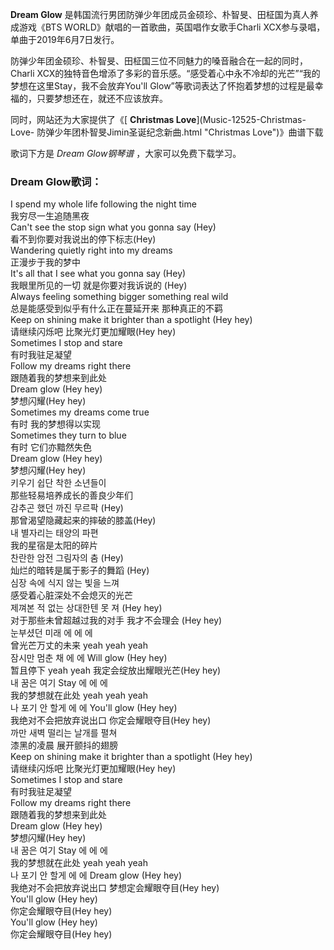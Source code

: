 

**Dream Glow** 是韩国流行男团防弹少年团成员金硕珍、朴智旻、田柾国为真人养成游戏《BTS
WORLD》献唱的一首歌曲，英国唱作女歌手Charli XCX参与录唱，单曲于2019年6月7日发行。

防弹少年团金硕珍、朴智旻、田柾国三位不同魅力的嗓音融合在一起的同时，Charli
XCX的独特音色增添了多彩的音乐感。“感受着心中永不冷却的光芒”“我的梦想在这里Stay，我不会放弃You'll
Glow”等歌词表达了怀抱着梦想的过程是最幸福的，只要梦想还在，就还不应该放弃。

同时，网站还为大家提供了《[ **Christmas Love**](Music-12525-Christmas-Love-
防弹少年团朴智旻Jimin圣诞纪念新曲.html "Christmas Love")》曲谱下载

歌词下方是 _Dream Glow钢琴谱_ ，大家可以免费下载学习。

### Dream Glow歌词：

I spend my whole life following the night time  
我穷尽一生追随黑夜  
Can't see the stop sign what you gonna say (Hey)  
看不到你要对我说出的停下标志(Hey)  
Wandering quietly right into my dreams  
正漫步于我的梦中  
It's all that I see what you gonna say (Hey)  
我眼里所见的一切 就是你要对我诉说的 (Hey)  
Always feeling something bigger something real wild  
总是能感受到似乎有什么正在蔓延开来 那种真正的不羁  
Keep on shining make it brighter than a spotlight (Hey hey)  
请继续闪烁吧 比聚光灯更加耀眼(Hey hey)  
Sometimes I stop and stare  
有时我驻足凝望  
Follow my dreams right there  
跟随着我的梦想来到此处  
Dream glow (Hey hey)  
梦想闪耀(Hey hey)  
Sometimes my dreams come true  
有时 我的梦想得以实现  
Sometimes they turn to blue  
有时 它们亦黯然失色  
Dream glow (Hey hey)  
梦想闪耀(Hey hey)  
키우기 쉽단 착한 소년들이  
那些轻易培养成长的善良少年们  
감추곤 했던 까진 무르팍 (Hey)  
那曾渴望隐藏起来的摔破的膝盖(Hey)  
내 별자리는 태양의 파편  
我的星宿是太阳的碎片  
찬란한 암전 그림자의 춤 (Hey)  
灿烂的暗转是属于影子的舞蹈 (Hey)  
심장 속에 식지 않는 빛을 느껴  
感受着心脏深处不会熄灭的光芒  
제껴본 적 없는 상대한텐 못 져 (Hey hey)  
对于那些未曾超越过我的对手 我才不会理会 (Hey hey)  
눈부셨던 미래 에 에 에  
曾光芒万丈的未来 yeah yeah yeah  
잠시만 멈춘 채 에 에 Will glow (Hey hey)  
暂且停下 yeah yeah 我定会绽放出耀眼光芒(Hey hey)  
내 꿈은 여기 Stay 에 에 에  
我的梦想就在此处 yeah yeah yeah  
나 포기 안 할게 에 에 You'll glow (Hey hey)  
我绝对不会把放弃说出口 你定会耀眼夺目(Hey hey)  
까만 새벽 떨리는 날개를 펼쳐  
漆黑的凌晨 展开颤抖的翅膀  
Keep on shining make it brighter than a spotlight (Hey hey)  
请继续闪烁吧 比聚光灯更加耀眼(Hey hey)  
Sometimes I stop and stare  
有时我驻足凝望  
Follow my dreams right there  
跟随着我的梦想来到此处  
Dream glow (Hey hey)  
梦想闪耀(Hey hey)  
내 꿈은 여기 Stay 에 에 에  
我的梦想就在此处 yeah yeah yeah  
나 포기 안 할게 에 에 Dream glow (Hey hey)  
我绝对不会把放弃说出口 梦想定会耀眼夺目(Hey hey)  
You'll glow (Hey hey)  
你定会耀眼夺目(Hey hey)  
You'll glow (Hey hey)  
你定会耀眼夺目(Hey hey)

